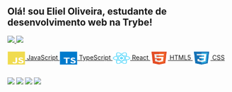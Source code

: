 ## Olá! sou Eliel Oliveira, estudante de desenvolvimento web na Trybe!
<div style="display:flex">
  <a href="https://github.com/eliel-oliveira">
  <img height="130em" src="https://github-readme-stats.vercel.app/api?username=eliel-oliveira&show_icons=true&theme=github_dark&include_all_commits=true&count_private=true"/> <img height="130em" src="https://github-readme-stats.vercel.app/api/top-langs/?username=eliel-oliveira&layout=compact&langs_count=1&theme=github_dark"/>
</div>

<div style="display: inline_block"><br>
  <img align="center" alt="eliel-Js" height="30" width="40" src="https://raw.githubusercontent.com/devicons/devicon/master/icons/javascript/javascript-plain.svg"> JavaScript
  <img align="center" alt="eliel-Ts" height="30" width="40" src="https://raw.githubusercontent.com/devicons/devicon/master/icons/typescript/typescript-plain.svg"> TypeScript
  <img align="center" alt="eliel-React" height="30" width="40" src="https://raw.githubusercontent.com/devicons/devicon/master/icons/react/react-original.svg"> React
  <img align="center" alt="eliel-HTML" height="30" width="40" src="https://raw.githubusercontent.com/devicons/devicon/master/icons/html5/html5-original.svg"> HTML5
  <img align="center" alt="eliel-CSS" height="30" width="40" src="https://raw.githubusercontent.com/devicons/devicon/master/icons/css3/css3-original.svg"> CSS
  <!-- <img align="center" alt="eliel-Python" height="30" width="40" src="https://raw.githubusercontent.com/devicons/devicon/master/icons/python/python-original.svg"> -->
  <!-- <img align="right" alt="eliel-pic" height="150" style="border-radius:50px;" src="https://media.discordapp.net/attachments/639956127056134178/890373478988013628/Publicacoes_Instagram_1_1.png?width=676&height=676"> -->
</div>
  
  ##
 
<div> 
  <a href="https://www.youtube.com/channel/UC7KsOdRsIint4zl08eC-mGg" target="_blank"><img src="https://img.shields.io/badge/YouTube-FF0000?style=for-the-badge&logo=youtube&logoColor=white" target="_blank"></a>
  <a href="https://www.instagram.com/eliel.oliveira96/?theme=dark" target="_blank"><img src="https://img.shields.io/badge/-Instagram-%23E4405F?style=for-the-badge&logo=instagram&logoColor=white" target="_blank"></a> 
  <a href = "mailto:elielsjc@hotmail.com"><img src="https://img.shields.io/badge/Microsoft_Outlook-0078D4?style=for-the-badge&logo=microsoft-outlook&logoColor=white" target="_blank"></a>
  <a href="https://www.linkedin.com/in/dev-eliel-oliveira/" target="_blank"><img src="https://img.shields.io/badge/-LinkedIn-%230077B5?style=for-the-badge&logo=linkedin&logoColor=white" target="_blank"></a> 
 

</div>
